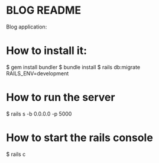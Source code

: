 # BLOG README
Blog application:

# How to install it:
$ gem install bundler
$ bundle install
$ rails db:migrate RAILS_ENV=development
# How to run the server
$ rails s -b 0.0.0.0 -p 5000

# How to start the rails console
$ rails c
